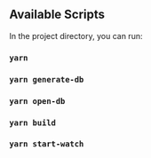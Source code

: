 ## Available Scripts

In the project directory, you can run:

### `yarn`

### `yarn generate-db`

### `yarn open-db`

### `yarn build`

### `yarn start-watch`
